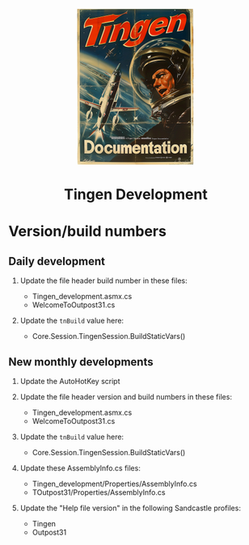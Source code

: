 <!--
  u240805_work-in-progress
-->

<div align="center">

  ![logo](../.github/images/logos/TingenDocumentation_232x308.png)

  <h1>
    Tingen Development
  </h1>

</div>

# Version/build numbers

## Daily development

1. Update the file header build number in these files:

   * Tingen_development.asmx.cs
   * WelcomeToOutpost31.cs

2. Update the `tnBuild` value here:

   * Core.Session.TingenSession.BuildStaticVars()

## New monthly developments

1. Update the AutoHotKey script

2. Update the file header version and build numbers in these files:

   * Tingen_development.asmx.cs
   * WelcomeToOutpost31.cs

3. Update the `tnBuild` value here:

   * Core.Session.TingenSession.BuildStaticVars()

4. Update these AssemblyInfo.cs files:

   * Tingen_development/Properties/AssemblyInfo.cs
   * TOutpost31/Properties/AssemblyInfo.cs

5. Update the "Help file version" in the following Sandcastle profiles:
   
   * Tingen
   * Outpost31